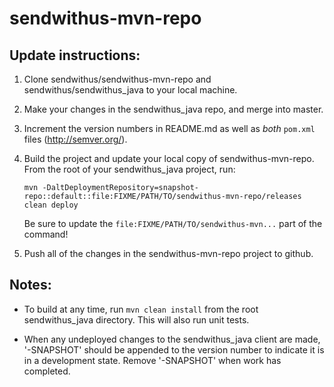 sendwithus-mvn-repo
===================

Update instructions:
--------------------

1. Clone sendwithus/sendwithus-mvn-repo and sendwithus/sendwithus_java to your local machine.
2. Make your changes in the sendwithus_java repo, and merge into master.
3. Increment the version numbers in README.md as well as *both* `pom.xml` files (http://semver.org/).
4. Build the project and update your local copy of sendwithus-mvn-repo.  From the root of your sendwithus_java project, run:

    `mvn -DaltDeploymentRepository=snapshot-repo::default::file:FIXME/PATH/TO/sendwithus-mvn-repo/releases clean deploy`
    
    Be sure to update the `file:FIXME/PATH/TO/sendwithus-mvn...` part of the command!

5. Push all of the changes in the sendwithus-mvn-repo project to github.


Notes:
--------------------

- To build at any time, run `mvn clean install` from the root sendwithus_java directory.  This will also run unit tests.

- When any undeployed changes to the sendwithus_java client are made, '-SNAPSHOT' should be appended to the version number to indicate it is in a development state.  Remove '-SNAPSHOT' when work has completed.
